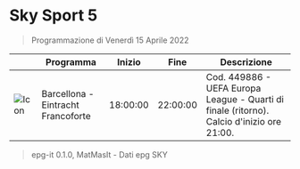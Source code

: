 # Sky Sport 5
> Programmazione di Venerdì 15 Aprile 2022

||Programma|Inizio|Fine|Descrizione|
|---|---|---|---|---|
|![Icon](https://guidatv.sky.it/uuid/3b7ed07a-0a43-4528-87b3-2845a2fb34a4/cover?md5ChecksumParam=0224a8fef84e36ddd1ee7b14c57abe89)|Barcellona - Eintracht Francoforte|18:00:00|22:00:00|Cod. 449886 - UEFA Europa League - Quarti di finale (ritorno). Calcio d&#039;inizio ore 21:00.



 > epg-it 0.1.0, MatMasIt - Dati epg SKY